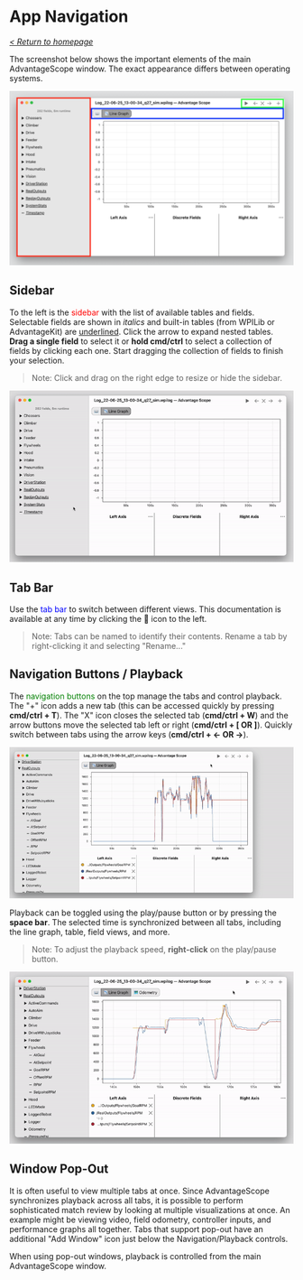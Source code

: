 # App Navigation

_[< Return to homepage](/docs/INDEX.md)_

The screenshot below shows the important elements of the main AdvantageScope window. The exact appearance differs between operating systems.

![Navigation diagram](/docs/img/navigation-1.png)

## Sidebar

To the left is the <span style="color: red;">sidebar</span> with the list of available tables and fields. Selectable fields are shown in _italics_ and built-in tables (from WPILib or AdvantageKit) are <u>underlined</u>. Click the arrow to expand nested tables. **Drag a single field** to select it or **hold cmd/ctrl** to select a collection of fields by clicking each one. Start dragging the collection of fields to finish your selection.

> Note: Click and drag on the right edge to resize or hide the sidebar.

![Selecting a collection of fields](/docs/img/navigation-2.gif)

## Tab Bar

Use the <span style="color: blue;">tab bar</span> to switch between different views. This documentation is available at any time by clicking the 📖 icon to the left.

> Note: Tabs can be named to identify their contents.  Rename a tab by right-clicking it and selecting "Rename..."

## Navigation Buttons / Playback

The <span style="color: green;">navigation buttons</span> on the top manage the tabs and control playback. The "+" icon adds a new tab (this can be accessed quickly by pressing **cmd/ctrl + T**). The "X" icon closes the selected tab (**cmd/ctrl + W**) and the arrow buttons move the selected tab left or right (**cmd/ctrl + [ OR ]**). Quickly switch between tabs using the arrow keys (**cmd/ctrl + ← OR →**).

![Creating a new tab](/docs/img/navigation-3.gif)

Playback can be toggled using the play/pause button or by pressing the **space bar**. The selected time is synchronized between all tabs, including the line graph, table, field views, and more.

> Note: To adjust the playback speed, **right-click** on the play/pause button.

![Managing playback](/docs/img/navigation-4.gif)

## Window Pop-Out

It is often useful to view multiple tabs at once.  Since AdvantageScope synchronizes playback across all tabs, it is possible to perform sophisticated match review by looking at multiple visualizations at once.  An example might be viewing video, field odometry, controller inputs, and performance graphs all together.  Tabs that support pop-out have an additional "Add Window" icon just below the Navigation/Playback controls.

When using pop-out windows, playback is controlled from the main AdvantageScope window.
